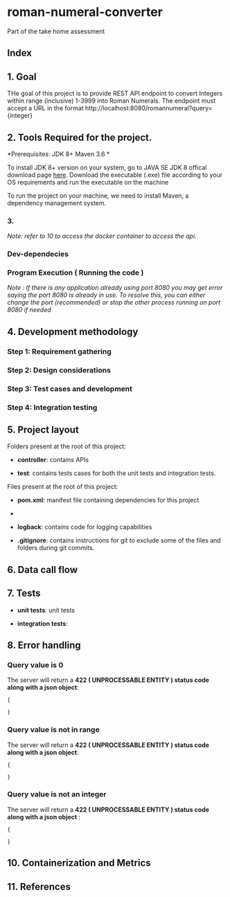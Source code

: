 # roman-numeral-converter
Part of the take home assessment


## Index 


## 1. Goal

THe goal of this project is to provide REST API endpoint to convert Integers within range (inclusive) 1-3999 into Roman Numerals. The endpoint must accept a URL in the format http://localhost:8080/romannumeral?query={integer}


## 2. Tools Required for the project.

 
  
  *Prerequisites: 
  JDK 8+
  Maven 3.6
  * 
  
  To install JDK 8+ version on your system, go to JAVA SE JDK 8 offical download page [here](https://www.oracle.com/java/technologies/javase/javase-jdk8-downloads.html). Download the executable (.exe) file according to your OS requirements and run the executable on the machine
  
  To run the project on your machine, we need to install Maven, a dependency management system. 
  
### 3. 
  

*Note: refer to 10 to access the docker container to access the api.*

### Dev-dependecies



### Program Execution ( Running the code )



*Note : If there is any application already using port 8080 you may get error saying the port 8080 is already in use. To resolve this, you can either change the port (recommended) or stop the other process running on port 8080 if needed*

## 4. Development methodology

### Step 1: Requirement gathering 


### Step 2: Design considerations  


### Step 3: Test cases and development  


### Step 4: Integration testing 




## 5. Project layout

Folders present at the root of this project:

- **controller**: contains APIs

-  **test**: contains tests cases for both the unit tests and integration tests.

Files present at the root of this project:

-  **pom.xml**: manifest file containing dependencies for this project
- 

-  **logback**: contains code for logging capabilities

-  **.gitignore**: contains instructions for git to exclude some of the files and folders during git commits.



## 6. Data call flow 



## 7. Tests

-    **unit tests**: unit tests 

-    **integration tests**: 


## 8. Error handling

### Query value is 0


  
The server will return a **422 ( UNPROCESSABLE ENTITY ) status code along with a json object**:


    {
    
    }


### Query value is not in range


The server will return a **422 ( UNPROCESSABLE ENTITY ) status code along with a json object**:


    {
	    
    }
 
### Query value is not an integer

The server will return a **422 ( UNPROCESSABLE ENTITY ) status code along with a json object** :

    {
	   
    }

## 10. Containerization and Metrics

## 11. References



